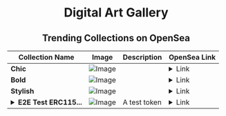 <div align="center">

# Digital Art Gallery

## Trending Collections on OpenSea

| Collection Name                       | Image                                                                                     | Description                       | OpenSea Link                                                                                          |
|---------------------------------------|-------------------------------------------------------------------------------------------|-----------------------------------|--------------------------------------------------------------------------------------------------------|
| **Chic** | ![Image](https://i.seadn.io/s/raw/files/b8071055b0abd5522bccc3f19a2a30aa.jpg?w=500&auto=format?w=200&auto=format) |  | <details><summary>Link</summary>[Chic](https://opensea.io/collection/chic-583)</details> |
| **Bold** | ![Image](https://i.seadn.io/s/raw/files/fc7f000e40a59183349dcd2c6e51cba8.jpg?w=500&auto=format?w=200&auto=format) |  | <details><summary>Link</summary>[Bold](https://opensea.io/collection/bold-535)</details> |
| **Stylish** | ![Image](https://i.seadn.io/s/raw/files/86627ed381918ad3cbdafa7061cf85b9.jpg?w=500&auto=format?w=200&auto=format) |  | <details><summary>Link</summary>[Stylish](https://opensea.io/collection/stylish-548)</details> |
| **<details><summary>E2E Test ERC115...</summary>E2E Test ERC1155</details>** | ![Image](https://raw.seadn.io/files/3088bf9986e37d0d77a2adf0ccaeea52.svg?w=200&auto=format) | A test token | <details><summary>Link</summary>[E2E Test ERC1155](https://opensea.io/collection/e2e-test-erc1155-509)</details> |

</div>